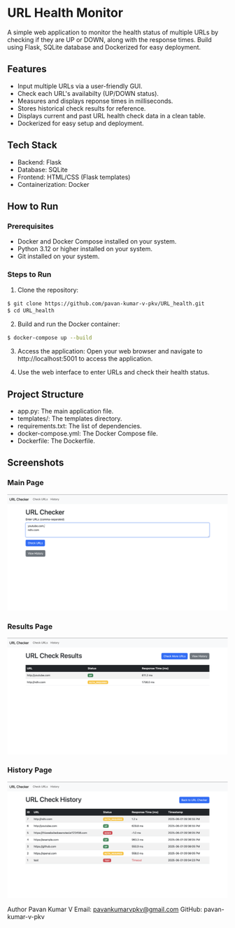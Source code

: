 # URL Health Monitor

A simple web application to monitor the health status of multiple URLs by checking if they are UP or DOWN, along with the response times. Build using Flask, SQLite database and Dockerized for easy deployment.

## Features

- Input multiple URLs via a user-friendly GUI.
- Check each URL's availabilty (UP/DOWN status).
- Measures and displays reponse times in milliseconds.
- Stores historical check results for reference.
- Displays current and past URL health check data in a clean table.
- Dockerized for easy setup and deployment.

## Tech Stack
- Backend: Flask
- Database: SQLite
- Frontend: HTML/CSS (Flask templates)
- Containerization: Docker

## How to Run

### Prerequisites

- Docker and Docker Compose installed on your system.
- Python 3.12 or higher installed on your system.
- Git installed on your system.

### Steps to Run

1. Clone the repository:
```bash
$ git clone https://github.com/pavan-kumar-v-pkv/URL_health.git
$ cd URL_health
```

2. Build and run the Docker container:
```bash
$ docker-compose up --build
```

3. Access the application:
Open your web browser and navigate to http://localhost:5001 to access the application.

4. Use the web interface to enter URLs and check their health status.

## Project Structure

- app.py: The main application file.
- templates/: The templates directory.
- requirements.txt: The list of dependencies.
- docker-compose.yml: The Docker Compose file.
- Dockerfile: The Dockerfile.

## Screenshots

### Main Page
![](screenshots/homepage.png)

### Results Page
![](screenshots/results.png)

### History Page
![](screenshots/history.png)


Author
Pavan Kumar V
Email: pavankumarvpkv@gmail.com
GitHub: pavan-kumar-v-pkv